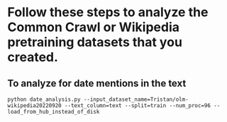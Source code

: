 # Follow these steps to analyze the Common Crawl or Wikipedia pretraining datasets that you created.

## To analyze for date mentions in the text

`python date_analysis.py --input_dataset_name=Tristan/olm-wikipedia20220920 --text_column=text --split=train --num_proc=96 --load_from_hub_instead_of_disk`
